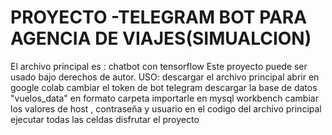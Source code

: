 # PROYECTO -TELEGRAM BOT PARA AGENCIA DE VIAJES(SIMUALCION)
El archivo principal es : chatbot con tensorflow
Este proyecto puede ser usado bajo derechos de autor.
USO:
descargar el archivo principal
abrir en google colab
cambiar el token de bot telegram
descargar la base de datos "vuelos_data" en formato carpeta
importarle en mysql workbench 
cambiar los valores de host , contraseña y usuario en el codigo del archivo principal
ejecutar todas las celdas
disfrutar el proyecto
